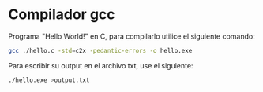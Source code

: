 # Compilador gcc

Programa "Hello World!" en C, para compilarlo utilice el siguiente comando:

```bash
gcc ./hello.c -std=c2x -pedantic-errors -o hello.exe
```

Para escribir su output en el archivo txt, use el siguiente:

```bash
./hello.exe >output.txt
```
